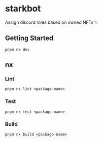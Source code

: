 # starkbot

Assign discord roles based on owned NFTs ✨

## Getting Started

```
pnpm nx dev
```

## nx

### Lint

```
pnpm nx lint <package-name>
```

### Test

```
pnpm nx test <package-name>

```

### Build

```
pnpm nx build <package-name>
```
